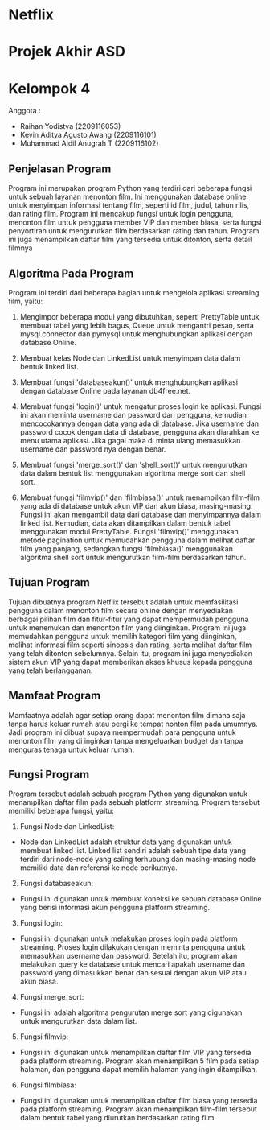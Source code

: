# Netflix

# Projek Akhir ASD

##
# Kelompok 4
  Anggota :
-	Raihan Yodistya (2209116053)
-	Kevin Aditya Agusto Awang (2209116101)
-	Muhammad Aidil Anugrah T (2209116102)
##

## Penjelasan Program
Program ini merupakan program Python yang terdiri dari beberapa fungsi untuk sebuah layanan menonton film. Ini menggunakan database online untuk menyimpan informasi tentang film, seperti id film, judul, tahun rilis, dan rating film. Program ini mencakup fungsi untuk login pengguna, menonton film untuk pengguna member VIP dan member biasa, serta fungsi penyortiran untuk mengurutkan film berdasarkan rating dan tahun. Program ini juga menampilkan daftar film yang tersedia untuk ditonton, serta detail filmnya
##

## Algoritma Pada Program
Program ini terdiri dari beberapa bagian untuk mengelola aplikasi streaming film, yaitu:

1. Mengimpor beberapa modul yang dibutuhkan, seperti PrettyTable untuk membuat tabel yang lebih bagus, Queue untuk mengantri pesan, serta mysql.connector dan pymysql untuk menghubungkan aplikasi dengan database Online.

2. Membuat kelas Node dan LinkedList untuk menyimpan data dalam bentuk linked list.

3. Membuat fungsi 'databaseakun()' untuk menghubungkan aplikasi dengan database Online pada layanan db4free.net.

4. Membuat fungsi 'login()' untuk mengatur proses login ke aplikasi. Fungsi ini akan meminta username dan password dari pengguna, kemudian mencocokannya dengan data yang ada di database. Jika username dan password cocok dengan data di database, pengguna akan diarahkan ke menu utama aplikasi. Jika gagal maka di minta ulang memasukkan username dan password nya dengan benar.

5. Membuat fungsi 'merge_sort()' dan 'shell_sort()' untuk mengurutkan data dalam bentuk list menggunakan algoritma merge sort dan shell sort.

6. Membuat fungsi 'filmvip()' dan 'filmbiasa()' untuk menampilkan film-film yang ada di database untuk akun VIP dan akun biasa, masing-masing. Fungsi ini akan mengambil data dari database dan menyimpannya dalam linked list. Kemudian, data akan ditampilkan dalam bentuk tabel menggunakan modul PrettyTable. Fungsi 'filmvip()' menggunakan metode pagination untuk memudahkan pengguna dalam melihat daftar film yang panjang, sedangkan fungsi 'filmbiasa()' menggunakan algoritma shell sort untuk mengurutkan film-film berdasarkan tahun.
##

## Tujuan Program 
Tujuan dibuatnya program Netflix tersebut adalah untuk memfasilitasi pengguna dalam menonton film secara online dengan menyediakan berbagai pilihan film dan fitur-fitur yang dapat mempermudah pengguna untuk menemukan dan menonton film yang diinginkan. Program ini juga memudahkan pengguna untuk memilih kategori film yang diinginkan, melihat informasi film seperti sinopsis dan rating, serta melihat daftar film yang telah ditonton sebelumnya. Selain itu, program ini juga menyediakan sistem akun VIP yang dapat memberikan akses khusus kepada pengguna yang telah berlangganan.
##

## Mamfaat Program 
Mamfaatnya adalah agar setiap orang dapat menonton film dimana saja tanpa harus keluar rumah atau pergi ke tempat nonton film pada umumnya. Jadi program ini dibuat supaya mempermudah para pengguna untuk menonton film yang di inginkan tanpa mengeluarkan budget dan tanpa menguras tenaga untuk keluar rumah.

## Fungsi Program
Program tersebut adalah sebuah program Python yang digunakan untuk menampilkan daftar film pada sebuah platform streaming. Program tersebut memiliki beberapa fungsi, yaitu:

1. Fungsi Node dan LinkedList: 
- Node dan LinkedList adalah struktur data yang digunakan untuk membuat linked list. Linked list sendiri adalah sebuah tipe data yang terdiri dari node-node yang saling terhubung dan masing-masing node memiliki data dan referensi ke node berikutnya.

2. Fungsi databaseakun:
- Fungsi ini digunakan untuk membuat koneksi ke sebuah database Online yang berisi informasi akun pengguna platform streaming.

3. Fungsi login:
- Fungsi ini digunakan untuk melakukan proses login pada platform streaming. Proses login dilakukan dengan meminta pengguna untuk memasukkan username dan password. Setelah itu, program akan melakukan query ke database untuk mencari apakah username dan password yang dimasukkan benar dan sesuai dengan akun VIP atau akun biasa.

4. Fungsi merge_sort:
- Fungsi ini adalah algoritma pengurutan merge sort yang digunakan untuk mengurutkan data dalam list.

5. Fungsi filmvip:
- Fungsi ini digunakan untuk menampilkan daftar film VIP yang tersedia pada platform streaming. Program akan menampilkan 5 film pada setiap halaman, dan pengguna dapat memilih halaman yang ingin ditampilkan.

6. Fungsi filmbiasa:
- Fungsi ini digunakan untuk menampilkan daftar film biasa yang tersedia pada platform streaming. Program akan menampilkan film-film tersebut dalam bentuk tabel yang diurutkan berdasarkan rating film.

